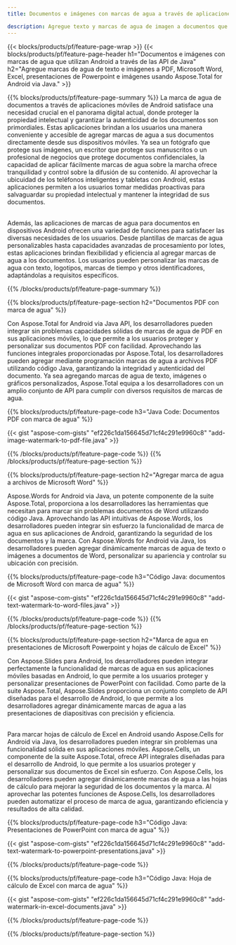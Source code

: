 ```yaml
---
title: Documentos e imágenes con marcas de agua a través de aplicaciones móviles de Android

description: Agregue texto y marcas de agua de imagen a documentos que incluyen Microsoft Word, Excel, PowerPoint, PDF e imágenes a través de su aplicación móvil de Android. Agregue texto o marca de agua de imagen gratis en línea a través de la aplicación.
---
```


{{< blocks/products/pf/feature-page-wrap >}}
{{< blocks/products/pf/feature-page-header h1="Documentos e imágenes con marcas de agua que utilizan Android a través de las API de Java" h2="Agregue marcas de agua de texto e imágenes a PDF, Microsoft Word, Excel, presentaciones de Powerpoint e imágenes usando Aspose.Total for Android via Java." >}}

{{% blocks/products/pf/feature-page-summary %}}
La marca de agua de documentos a través de aplicaciones móviles de Android satisface una necesidad crucial en el panorama digital actual, donde proteger la propiedad intelectual y garantizar la autenticidad de los documentos son primordiales. Estas aplicaciones brindan a los usuarios una manera conveniente y accesible de agregar marcas de agua a sus documentos directamente desde sus dispositivos móviles. Ya sea un fotógrafo que protege sus imágenes, un escritor que protege sus manuscritos o un profesional de negocios que protege documentos confidenciales, la capacidad de aplicar fácilmente marcas de agua sobre la marcha ofrece tranquilidad y control sobre la difusión de su contenido. Al aprovechar la ubicuidad de los teléfonos inteligentes y tabletas con Android, estas aplicaciones permiten a los usuarios tomar medidas proactivas para salvaguardar su propiedad intelectual y mantener la integridad de sus documentos. <br /><br />

Además, las aplicaciones de marcas de agua para documentos en dispositivos Android ofrecen una variedad de funciones para satisfacer las diversas necesidades de los usuarios. Desde plantillas de marcas de agua personalizables hasta capacidades avanzadas de procesamiento por lotes, estas aplicaciones brindan flexibilidad y eficiencia al agregar marcas de agua a los documentos. Los usuarios pueden personalizar las marcas de agua con texto, logotipos, marcas de tiempo y otros identificadores, adaptándolas a requisitos específicos. 

{{% /blocks/products/pf/feature-page-summary  %}}

{{% blocks/products/pf/feature-page-section  h2="Documentos PDF con marca de agua" %}}

Con Aspose.Total for Android via Java API, los desarrolladores pueden integrar sin problemas capacidades sólidas de marcas de agua de PDF en sus aplicaciones móviles, lo que permite a los usuarios proteger y personalizar sus documentos PDF con facilidad. Aprovechando las funciones integrales proporcionadas por Aspose.Total, los desarrolladores pueden agregar mediante programación marcas de agua a archivos PDF utilizando código Java, garantizando la integridad y autenticidad del documento. Ya sea agregando marcas de agua de texto, imágenes o gráficos personalizados, Aspose.Total equipa a los desarrolladores con un amplio conjunto de API para cumplir con diversos requisitos de marcas de agua.

{{% blocks/products/pf/feature-page-code h3="Java Code: Documentos PDF con marca de agua" %}}

{{< gist "aspose-com-gists" "ef226c1da156645d71cf4c291e9960c8" "add-image-watermark-to-pdf-file.java" >}}

{{% /blocks/products/pf/feature-page-code  %}}
{{% /blocks/products/pf/feature-page-section %}}

{{% blocks/products/pf/feature-page-section  h2="Agregar marca de agua a archivos de Microsoft Word" %}}

Aspose.Words for Android via Java, un potente componente de la suite Aspose.Total, proporciona a los desarrolladores las herramientas que necesitan para marcar sin problemas documentos de Word utilizando código Java. Aprovechando las API intuitivas de Aspose.Words, los desarrolladores pueden integrar sin esfuerzo la funcionalidad de marca de agua en sus aplicaciones de Android, garantizando la seguridad de los documentos y la marca. Con Aspose.Words for Android via Java, los desarrolladores pueden agregar dinámicamente marcas de agua de texto o imágenes a documentos de Word, personalizar su apariencia y controlar su ubicación con precisión.

{{% blocks/products/pf/feature-page-code h3="Código Java: documentos de Microsoft Word con marca de agua" %}}

{{< gist "aspose-com-gists" "ef226c1da156645d71cf4c291e9960c8" "add-text-watermark-to-word-files.java" >}}

{{% /blocks/products/pf/feature-page-code  %}}
{{% /blocks/products/pf/feature-page-section %}}


{{% blocks/products/pf/feature-page-section  h2="Marca de agua en presentaciones de Microsoft Powerpoint y hojas de cálculo de Excel" %}}

Con Aspose.Slides para Android, los desarrolladores pueden integrar perfectamente la funcionalidad de marcas de agua en sus aplicaciones móviles basadas en Android, lo que permite a los usuarios proteger y personalizar presentaciones de PowerPoint con facilidad. Como parte de la suite Aspose.Total, Aspose.Slides proporciona un conjunto completo de API diseñadas para el desarrollo de Android, lo que permite a los desarrolladores agregar dinámicamente marcas de agua a las presentaciones de diapositivas con precisión y eficiencia. <br /><br />

Para marcar hojas de cálculo de Excel en Android usando Aspose.Cells for Android via Java, los desarrolladores pueden integrar sin problemas una funcionalidad sólida en sus aplicaciones móviles. Aspose.Cells, un componente de la suite Aspose.Total, ofrece API integrales diseñadas para el desarrollo de Android, lo que permite a los usuarios proteger y personalizar sus documentos de Excel sin esfuerzo. Con Aspose.Cells, los desarrolladores pueden agregar dinámicamente marcas de agua a las hojas de cálculo para mejorar la seguridad de los documentos y la marca. Al aprovechar las potentes funciones de Aspose.Cells, los desarrolladores pueden automatizar el proceso de marca de agua, garantizando eficiencia y resultados de alta calidad. 

{{% blocks/products/pf/feature-page-code h3="Código Java: Presentaciones de PowerPoint con marca de agua" %}}

{{< gist "aspose-com-gists" "ef226c1da156645d71cf4c291e9960c8" "add-text-watermark-to-powerpoint-presentations.java" >}}

{{% /blocks/products/pf/feature-page-code  %}}

{{% blocks/products/pf/feature-page-code h3="Código Java: Hoja de cálculo de Excel con marca de agua" %}}

{{< gist "aspose-com-gists" "ef226c1da156645d71cf4c291e9960c8" "add-watermark-in-excel-documents.java" >}}

{{% /blocks/products/pf/feature-page-code  %}}


{{% /blocks/products/pf/feature-page-section %}}
